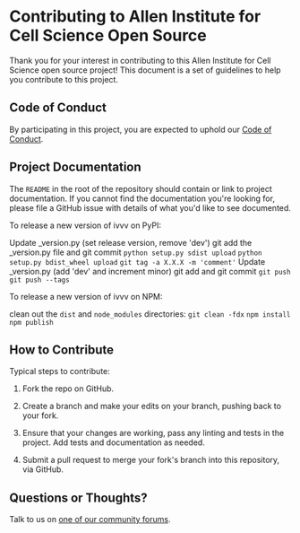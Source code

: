 # Contributing to Allen Institute for Cell Science Open Source

Thank you for your interest in contributing to this Allen Institute for Cell Science open source project! This document is
a set of guidelines to help you contribute to this project.

## Code of Conduct

By participating in this project, you are expected to uphold our [Code of
Conduct][code_of_conduct].

[code_of_conduct]: CODE_OF_CONDUCT.md

## Project Documentation

The `README` in the root of the repository should contain or link to
project documentation. If you cannot find the documentation you're
looking for, please file a GitHub issue with details of what
you'd like to see documented.

To release a new version of ivvv on PyPI:

Update _version.py (set release version, remove 'dev') 
git add the _version.py file and git commit 
`python setup.py sdist upload`
`python setup.py bdist_wheel upload`
`git tag -a X.X.X -m 'comment'`
Update _version.py (add 'dev' and increment minor)
git add and git commit 
`git push`
`git push --tags`

To release a new version of ivvv on NPM:

clean out the `dist` and `node_modules` directories:
`git clean -fdx`
`npm install`
`npm publish`

## How to Contribute

Typical steps to contribute:

1. Fork the repo on GitHub.

2. Create a branch and make your edits on your branch, pushing back to your fork.

3. Ensure that your changes are working, pass any linting and tests in the project. Add tests and documentation as needed.

4. Submit a pull request to merge your fork's branch into this repository, via GitHub.

## Questions or Thoughts?

Talk to us on [one of our community forums][community].

[community]: https://forum.allencell.org/

